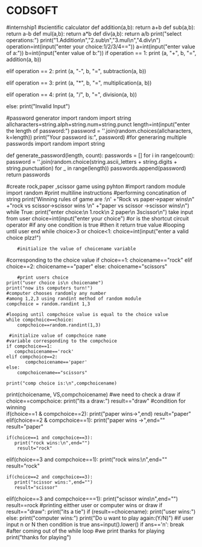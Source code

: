 # CODSOFT
#internship1
#scientific calculator
def addition(a,b):
    return a+b
def sub(a,b):
    return a-b
def mul(a,b):
    return a*b
def div(a,b):
    return a/b
print("select operations:")
print("1.Addition\n","2.sub\n","3.mul\n","4.div\n")
operation=int(input("enter your choice:1/2/3/4=="))
a=int(input("enter value of a:"))
b=int(input("enter value of b:"))
if operation == 1:
    print (a, "+", b, "=", addition(a, b))

elif operation == 2:
    print (a, "-", b, "=", subtraction(a, b)) 

elif operation == 3:
    print (a, "*", b, "=", multiplication(a, b)) 
    
elif operation == 4:
    print (a, "/", b, "=", division(a, b)) 
    
else:
    print("Invalid Input")

    
#password generator
import random
import string
allcharacters=string.alph+string.num+string.punct
length=int(input("enter the length of password:")
password = ''.join(random.choices(allcharacters, k=length))
print("Your password is:", password)
#for generaring multiple passwords
import random
import string

def generate_password(length, count):
    passwords = []
    for i in range(count):
        password = ''.join(random.choice(string.ascii_letters + string.digits + string.punctuation) for _ in range(length))
        passwords.append(password)
    return passwords

    
#create rock,paper ,scissor game using pyhton
#import random module
import random
#print multiline instructions
#performing concatination of string
print('Winning rules of  game are :\n'
      +"Rock vs paper->paper wins\n"
      +"rock vs scissor->scissor wins \n"
      +"paper vs scissor ->scissor wins\n")
 while True:
      print("enter choice:\n 1.rock\n 2 paper\n 3scissor\n")
      take input from user
      choice=int(input("enter your choice")
     #or is the shortcut circuit operator
     #if any one condition is true
    #then it return true value
#looping until user end
    while choice>3 or choice<1:
      choice=int(input("enter a valid choice plzz!")
         
        #initialize the value of choicename variable
#corresponding to the choice value
if choice==1:
choicename=="rock"
elif choice==2:
 choicename=="paper"
 else:
choicename="scissors"
         
        #print users choice
    print("user choice is\n choicename")
    print("now its computers turn!")
    #computer chooses randomly any number
    #among 1,2,3 using randint method of random module
    compchoice = random.randint 1,3
     
    #looping until compchoice value is equal to the choice value
    while compchoice==choice:
        compchoice==random.randint(1,3)
         
     #initialize value of compchoice name
    #variable corresponding to the compchoice
    if compchoice==1:
       compchoicename=='rock'
    elif compchoice==2:
           compchoicename=='paper'
    else:
        compchoicename=="scissors"
        
    print("comp choice is:\n",compchoicename)
print(choicename, VS,compchoicename)
   #we need to check a draw
    if choice==compchoice:
        print("its a draw:")
        result=="draw"
    #condition for winning   
    if(choice==1 & compchoice==2):
        print("paper wins->",end)
        result="paper"
   elif(choice==2 & compchoice==1):
        print("paper wins ->",end=""
        result="paper"
         
       
    if(choice==1 and compchoice==3):
       print("rock wins:\n",end="")
        result="rock"
   elif(choice==3 and compchoice==1):
       print("rock wins:\n",end=""
       result="rock"
         
    if(choice==2 and compchoice==3):
       print("scissor wins:",end="")
       result="scissor"
   elif(choice==3 and compchoice===1):
        print("scissor wins\n",end="")
        result==rock
     #printing eitther user or computer wins or draw
    if result=="draw":
       print("its a tie")
if (result==choicename):
        print("user wins:")
   else:
   print("computer wins:")
    print("Do u want to play again:(Y/N)")
    #if user input n or N then condition is true
    ans=input().lower()
    if ans=='n':
        break
#after coming out of the while loop
#we print thanks for playing
print("thanks for playing")


